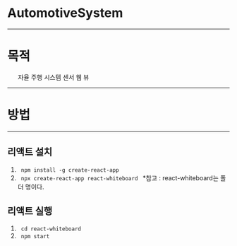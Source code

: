 # AutomotiveSystem

---

# 목적
<ol> 자율 주행 시스템 센서 웹 뷰</ol>

---

# 방법

---

## 리액트 설치
1. <code> npm install -g create-react-app </code>
2. <code> npx create-react-app react-whiteboard </code>
*참고 : react-whiteboard는 폴더 명이다.
## 리액트 실행
1. <code> cd react-whiteboard </code>
2. <code> npm start </code>